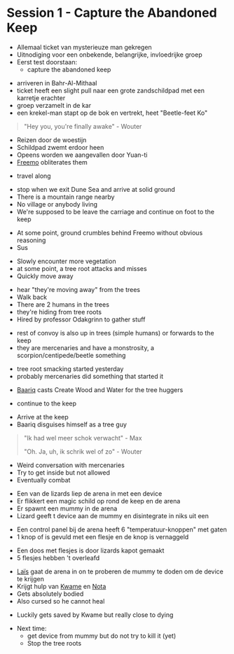 # Session 1 - Capture the Abandoned Keep

- Allemaal ticket van mysterieuze man gekregen
- Uitnodiging voor een onbekende, belangrijke, invloedrijke groep
- Eerst test doorstaan:
    - capture the abandoned keep

+ arriveren in Bahr-Al-Mithaal
+ ticket heeft een slight pull naar een grote zandschildpad met een karretje erachter
+ groep verzamelt in de kar
+ een krekel-man stapt op de bok en vertrekt, heet "Beetle-feet Ko"

> "Hey you, you're finally awake" - Wouter

- Reizen door de woestijn
- Schildpad zwemt erdoor heen
- Opeens worden we aangevallen door Yuan-ti
- [Freemo](https://bookstack.hemels.me/books/Inquisitors/page/freemo) obliterates them

+ travel along

- stop when we exit Dune Sea and arrive at solid ground
- There is a mountain range nearby
- No village or anybody living
- We're supposed to be leave the carriage and continue on foot to the keep

+ At some point, ground crumbles behind Freemo without obvious reasoning
+ Sus

- Slowly encounter more vegetation
- at some point, a tree root attacks and misses
- Quickly move away

+ hear "they're moving away" from the trees
+ Walk back
+ There are 2 humans in the trees
+ they're hiding from tree roots
+ Hired by professor Odakgrinn to gather stuff

- rest of convoy is also up in trees (simple humans) or forwards to the keep
- they are mercenaries and have a monstrosity, a scorpion/centipede/beetle something

+ tree root smacking started yesterday
+ probably mercenaries did something that started it

- [Baariq](https://bookstack.hemels.me/books/Inquisitors/page/baariq) casts Create Wood and Water for the tree huggers

+ continue to the keep

- Arrive at the keep
- Baariq disguises himself as a tree guy

> "Ik had wel meer schok verwacht" - Max
>
> "Oh. Ja, uh, ik schrik wel of zo" - Wouter

- Weird conversation with mercenaries
- Try to get inside but not allowed
- Eventually combat

+ Een van de lizards liep de arena in met een device
+ Er flikkert een magic schild op rond de keep en de arena
+ Er spawnt een mummy in de arena
+ Lizard geeft t device aan de mummy en disintegrate in niks uit een

- Een control panel bij de arena heeft 6 "temperatuur-knoppen" met gaten
- 1 knop of is gevuld met een flesje en de knop is vernaggeld

+ Een doos met flesjes is door lizards kapot gemaakt
+ 5 flesjes hebben 't overleafd

- [Laïs](https://bookstack.hemels.me/books/Inquisitors/page/lais-emeteria) gaat de arena in on te proberen de mummy te doden om de device te krijgen
- Krijgt hulp van [Kwame](https://bookstack.hemels.me/books/Inquisitors/page/kwame) en [Nota](https://bookstack.hemels.me/books/Inquisitors/page/nota-deef)
- Gets absolutely bodied
- Also cursed so he cannot heal

+ Luckily gets saved by Kwame but really close to dying

- Next time:
    - get device from mummy but do not try to kill it (yet)
    - Stop the tree roots
